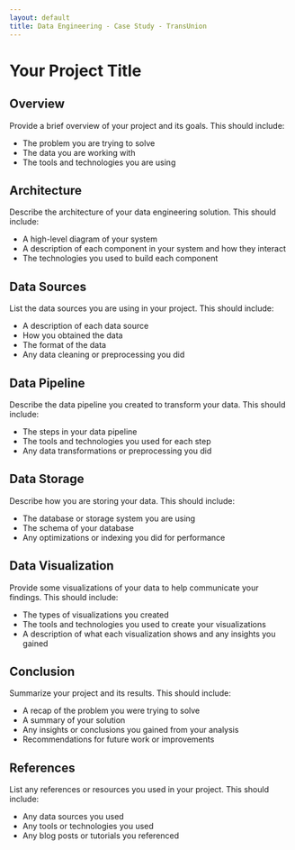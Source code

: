 ```yaml
---
layout: default
title: Data Engineering - Case Study - TransUnion  
---
```


# Your Project Title

## Overview

Provide a brief overview of your project and its goals. This should include:

- The problem you are trying to solve
- The data you are working with
- The tools and technologies you are using

## Architecture

Describe the architecture of your data engineering solution. This should include:

- A high-level diagram of your system
- A description of each component in your system and how they interact
- The technologies you used to build each component

## Data Sources

List the data sources you are using in your project. This should include:

- A description of each data source
- How you obtained the data
- The format of the data
- Any data cleaning or preprocessing you did

## Data Pipeline

Describe the data pipeline you created to transform your data. This should include:

- The steps in your data pipeline
- The tools and technologies you used for each step
- Any data transformations or preprocessing you did

## Data Storage

Describe how you are storing your data. This should include:

- The database or storage system you are using
- The schema of your database
- Any optimizations or indexing you did for performance

## Data Visualization

Provide some visualizations of your data to help communicate your findings. This should include:

- The types of visualizations you created
- The tools and technologies you used to create your visualizations
- A description of what each visualization shows and any insights you gained

## Conclusion

Summarize your project and its results. This should include:

- A recap of the problem you were trying to solve
- A summary of your solution
- Any insights or conclusions you gained from your analysis
- Recommendations for future work or improvements

## References

List any references or resources you used in your project. This should include:

- Any data sources you used
- Any tools or technologies you used
- Any blog posts or tutorials you referenced

